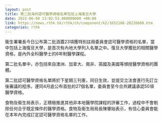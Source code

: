 ```yaml
---
layout: post
title: 第二批海外認可醫學資格名單包括上海復旦大學
date: 2022-06-08 13:02:53.000000000 +08:00
link: https://news.rthk.hk/rthk/ch/component/k2/1652108-20220608.htm
categories: rthk
---
```


衞生署署長今日公布第二批涵蓋23項獲特別註冊委員會認可醫學資格的名單，當中包括上海復旦大學，是首次有內地大學列入名單之中。復旦大學獲批的相關醫學資格，是內外全科醫學士的6年制醫學課程。

第二批名單中，亦包括來自澳洲、加拿大、南非、英國及美國等頒授醫學資格的團體。

第二批認可醫學資格名單將於下星期三刊憲，同日生效，並提交立法會進行先訂立後審議的程序。連同4月底公布首批的27個名單，委員會至今合共建議承認50項醫學資格。

食物及衞生局表示，正積極推進其他非本地醫學院課程的評審工作，過程中不會剔除任何合乎既定條件的醫學資格。食物及衞生局局長陳肇始表示，有信心委員會能在本年內完成訂定認可醫學資格名單的工作。
